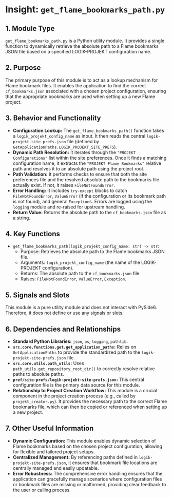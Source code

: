 # Insight: `get_flame_bookmarks_path.py`

## 1. Module Type

`get_flame_bookmarks_path.py` is a Python utility module. It provides a single function to dynamically retrieve the absolute path to a Flame bookmarks JSON file based on a specified LOGIK-PROJEKT configuration name.

## 2. Purpose

The primary purpose of this module is to act as a lookup mechanism for Flame bookmark files. It enables the application to find the correct `cf_bookmarks.json` associated with a chosen project configuration, ensuring that the appropriate bookmarks are used when setting up a new Flame project.

## 3. Behavior and Functionality

- **Configuration Lookup:** The `get_flame_bookmarks_path()` function takes a `logik_projekt_config_name` as input. It then reads the central `logik-projekt-site-prefs.json` file (defined by `GetApplicationPaths.LOGIK_PROJEKT_SITE_PREFS`).
- **Dynamic Path Resolution:** It iterates through the `"PROJEKT Configurations"` list within the site preferences. Once it finds a matching configuration name, it extracts the `"PROJEKT Flame Bookmarks"` relative path and resolves it to an absolute path using the project root.
- **Path Validation:** It performs checks to ensure that both the site preferences file and the resolved absolute path to the bookmarks file actually exist. If not, it raises `FileNotFoundError`.
- **Error Handling:** It includes `try-except` blocks to catch `FileNotFoundError`, `ValueError` (if the configuration or its bookmark path is not found), and general `Exception`s. Errors are logged using the `logging` module and re-raised for upstream handling.
- **Return Value:** Returns the absolute path to the `cf_bookmarks.json` file as a string.

## 4. Key Functions

- `get_flame_bookmarks_path(logik_projekt_config_name: str) -> str`:
  - Purpose: Retrieves the absolute path to the Flame bookmarks JSON file.
  - Arguments: `logik_projekt_config_name` (the name of the LOGIK-PROJEKT configuration).
  - Returns: The absolute path to the `cf_bookmarks.json` file.
  - Raises: `FileNotFoundError`, `ValueError`, `Exception`.

## 5. Signals and Slots

This module is a pure utility module and does not interact with PySide6. Therefore, it does not define or use any signals or slots.

## 6. Dependencies and Relationships

- **Standard Python Libraries:** `json`, `os`, `logging`, `pathlib`.
- **`src.core.functions.get.get_application_paths`:** Relies on `GetApplicationPaths` to provide the standardized path to the `logik-projekt-site-prefs.json` file.
- **`src.core.utils.path_utils`:** Uses `path_utils.get_repository_root_dir()` to correctly resolve relative paths to absolute paths.
- **`pref/site-prefs/logik-projekt-site-prefs.json`:** This central configuration file is the primary data source for this module.
- **Relationship to Project Creation Workflow:** This module is a crucial component in the project creation process (e.g., called by `projekt_creator.py`). It provides the necessary path to the correct Flame bookmarks file, which can then be copied or referenced when setting up a new project.

## 7. Other Useful Information

- **Dynamic Configuration:** This module enables dynamic selection of Flame bookmarks based on the chosen project configuration, allowing for flexible and tailored project setups.
- **Centralized Management:** By referencing paths defined in `logik-projekt-site-prefs.json`, it ensures that bookmark file locations are centrally managed and easily updatable.
- **Error Robustness:** The comprehensive error handling ensures that the application can gracefully manage scenarios where configuration files or bookmark files are missing or malformed, providing clear feedback to the user or calling process.